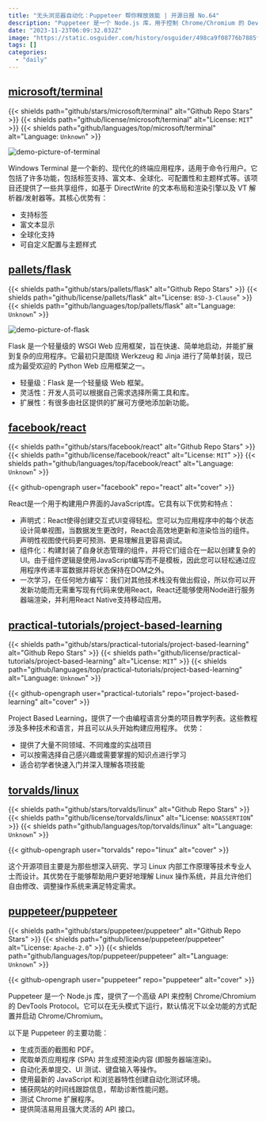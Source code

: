 ```yaml
---
title: "无头浏览器自动化：Puppeteer 帮你释放效能 | 开源日报 No.64"
description: "Puppeteer 是一个 Node.js 库，用于控制 Chrome/Chromium 的 DevTools Protocol。它可以生成页面的截图和 PDF，爬取单页应用程序 (SPA) 并生成预渲染内容，自动化表单提交、UI 测试、键盘输入等操作。提供简洁易用的 API 接口，捕获网站的时间线跟踪信息，测试 Chrome 扩展程序。可在无头模式下运行，配置灵活。"
date: "2023-11-23T06:09:32.032Z"
image: "https://static.osguider.com/history/osguider/498ca9f08776b7885fe4ffe01fea7b3e.png"
tags: []
categories:
  - "daily"
---
```


## [microsoft/terminal](https://github.com/microsoft/terminal)

{{< shields path="github/stars/microsoft/terminal" alt="Github Repo Stars" >}} {{< shields path="github/license/microsoft/terminal" alt="License: `MIT`" >}} {{< shields path="github/languages/top/microsoft/terminal" alt="Language: `Unknown`" >}}

![demo-picture-of-terminal](https://static.osguider.com/history/osguider/07f1099bf24e02eace43c87b3c9b8145.png)

Windows Terminal 是一个新的、现代化的终端应用程序，适用于命令行用户。它包括了许多功能，包括标签支持、富文本、全球化、可配置性和主题样式等。该项目还提供了一些共享组件，如基于 DirectWrite 的文本布局和渲染引擎以及 VT 解析器/发射器等。其核心优势有：

- 支持标签
- 富文本显示
- 全球化支持
- 可自定义配置与主题样式

## [pallets/flask](https://github.com/pallets/flask)

{{< shields path="github/stars/pallets/flask" alt="Github Repo Stars" >}} {{< shields path="github/license/pallets/flask" alt="License: `BSD-3-Clause`" >}} {{< shields path="github/languages/top/pallets/flask" alt="Language: `Unknown`" >}}

![demo-picture-of-flask](https://static.osguider.com/history/2023/d6ddee0824461234a972a79f985189b0.png)

Flask 是一个轻量级的 WSGI Web 应用框架，旨在快速、简单地启动，并能扩展到复杂的应用程序。它最初只是围绕 Werkzeug 和 Jinja 进行了简单封装，现已成为最受欢迎的 Python Web 应用框架之一。

- 轻量级：Flask 是一个轻量级 Web 框架。
- 灵活性：开发人员可以根据自己需求选择所需工具和库。
- 扩展性：有很多由社区提供的扩展可方便地添加新功能。

## [facebook/react](https://github.com/facebook/react)

{{< shields path="github/stars/facebook/react" alt="Github Repo Stars" >}} {{< shields path="github/license/facebook/react" alt="License: `MIT`" >}} {{< shields path="github/languages/top/facebook/react" alt="Language: `Unknown`" >}}

{{< github-opengraph user="facebook" repo="react" alt="cover" >}}

React是一个用于构建用户界面的JavaScript库。它具有以下优势和特点：

- 声明式：React使得创建交互式UI变得轻松。您可以为应用程序中的每个状态设计简单视图，当数据发生更改时，React会高效地更新和渲染恰当的组件。声明性视图使代码更可预测、更易理解且更容易调试。
- 组件化：构建封装了自身状态管理的组件，并将它们组合在一起以创建复杂的UI。由于组件逻辑是使用JavaScript编写而不是模板，因此您可以轻松通过应用程序传递丰富数据并将状态保持在DOM之外。
- 一次学习，在任何地方编写：我们对其他技术栈没有做出假设，所以你可以开发新功能而无需重写现有代码来使用React，React还能够使用Node进行服务器端渲染，并利用React Native支持移动应用。

## [practical-tutorials/project-based-learning](https://github.com/practical-tutorials/project-based-learning)

{{< shields path="github/stars/practical-tutorials/project-based-learning" alt="Github Repo Stars" >}} {{< shields path="github/license/practical-tutorials/project-based-learning" alt="License: `MIT`" >}} {{< shields path="github/languages/top/practical-tutorials/project-based-learning" alt="Language: `Unknown`" >}}

{{< github-opengraph user="practical-tutorials" repo="project-based-learning" alt="cover" >}}

Project Based Learning，提供了一个由编程语言分类的项目教学列表。这些教程涉及多种技术和语言，并且可以从头开始构建应用程序。
优势：

- 提供了大量不同领域、不同难度的实战项目
- 可以按需选择自己感兴趣或需要掌握的知识点进行学习
- 适合初学者快速入门并深入理解各项技能

## [torvalds/linux](https://github.com/torvalds/linux)

{{< shields path="github/stars/torvalds/linux" alt="Github Repo Stars" >}} {{< shields path="github/license/torvalds/linux" alt="License: `NOASSERTION`" >}} {{< shields path="github/languages/top/torvalds/linux" alt="Language: `Unknown`" >}}

{{< github-opengraph user="torvalds" repo="linux" alt="cover" >}}

这个开源项目主要是为那些想深入研究、学习 Linux 内部工作原理等技术专业人士而设计。其优势在于能够帮助用户更好地理解 Linux 操作系统，并且允许他们自由修改、调整操作系统来满足特定需求。

## [puppeteer/puppeteer](https://github.com/puppeteer/puppeteer)

{{< shields path="github/stars/puppeteer/puppeteer" alt="Github Repo Stars" >}} {{< shields path="github/license/puppeteer/puppeteer" alt="License: `Apache-2.0`" >}} {{< shields path="github/languages/top/puppeteer/puppeteer" alt="Language: `Unknown`" >}}

{{< github-opengraph user="puppeteer" repo="puppeteer" alt="cover" >}}

Puppeteer 是一个 Node.js 库，提供了一个高级 API 来控制 Chrome/Chromium 的 DevTools Protocol。它可以在无头模式下运行，默认情况下以全功能的方式配置并启动 Chrome/Chromium。

以下是 Puppeteer 的主要功能：

- 生成页面的截图和 PDF。
- 爬取单页应用程序 (SPA) 并生成预渲染内容 (即服务器端渲染)。
- 自动化表单提交、UI 测试、键盘输入等操作。
- 使用最新的 JavaScript 和浏览器特性创建自动化测试环境。
- 捕获网站的时间线跟踪信息，帮助诊断性能问题。
- 测试 Chrome 扩展程序。
- 提供简洁易用且强大灵活的 API 接口。
